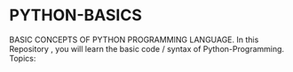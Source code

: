 # PYTHON-BASICS
BASIC CONCEPTS OF PYTHON PROGRAMMING LANGUAGE.
In this Repository , you will learn the basic code / syntax of Python-Programming.
Topics:
